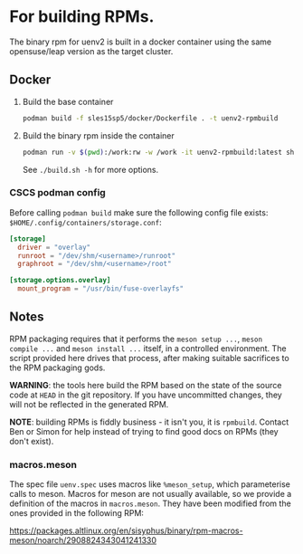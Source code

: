 # For building RPMs.

The binary rpm for uenv2 is built in a docker container using the same opensuse/leap version as the target cluster.

## Docker

1. Build the base container
    ```bash
    podman build -f sles15sp5/docker/Dockerfile . -t uenv2-rpmbuild
    ```

2. Build the binary rpm inside the container
    ```bash
    podman run -v $(pwd):/work:rw -w /work -it uenv2-rpmbuild:latest sh -c 'CXX=g++-12 CC=gcc-12 ./build.sh --ref=v8.1.0 --slurm-verison=25.05.2'
    ```
    See `./build.sh -h` for more options.

### CSCS podman config

Before calling `podman build` make sure the following config file exists:
`$HOME/.config/containers/storage.conf`:
```conf
[storage]
  driver = "overlay"
  runroot = "/dev/shm/<username>/runroot"
  graphroot = "/dev/shm/<username>/root"

[storage.options.overlay]
  mount_program = "/usr/bin/fuse-overlayfs"
```


## Notes

RPM packaging requires that it performs the `meson setup ...`, `meson compile ...`
and `meson install ...` itself, in a controlled environment. The script provided
here drives that process, after making suitable sacrifices to the RPM packaging gods.

**WARNING**: the tools here build the RPM based on the state of the source code at `HEAD`
in the git repository. If you have uncommitted changes, they will not be reflected
in the generated RPM.

**NOTE**: building RPMs is fiddly business - it isn't you, it is `rpmbuild`. Contact
Ben or Simon for help instead of trying to find good docs on RPMs (they don't exist).


### macros.meson

The spec file `uenv.spec` uses macros like `%meson_setup`, which parameterise
calls to meson. Macros for meson are not usually available, so we provide a definition of
the macros in `macros.meson`. They have been modified from the ones provided in the
following RPM:

https://packages.altlinux.org/en/sisyphus/binary/rpm-macros-meson/noarch/2908824343041241330
